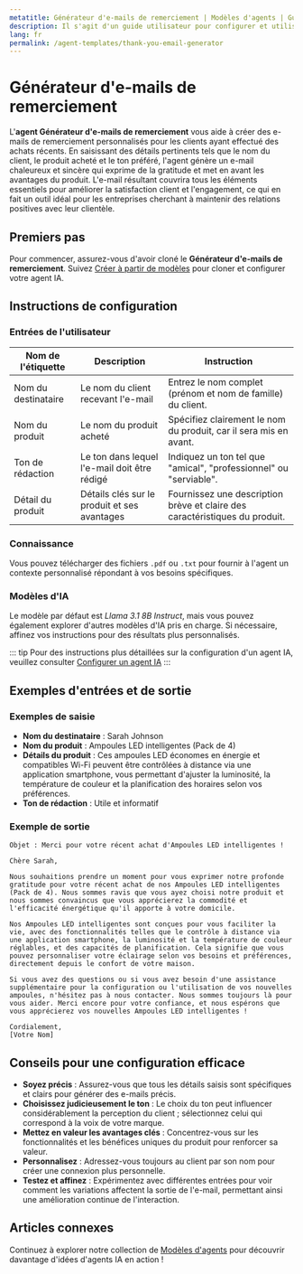 ```yaml
---
metatitle: Générateur d'e-mails de remerciement | Modèles d'agents | Guide de l'utilisateur FabriXAI
description: Il s'agit d'un guide utilisateur pour configurer et utiliser l'agent Générateur d'e-mails de remerciement afin de créer des e-mails de remerciement personnalisés.
lang: fr
permalink: /agent-templates/thank-you-email-generator
---
```


# Générateur d'e-mails de remerciement

L'**agent Générateur d'e-mails de remerciement** vous aide à créer des e-mails de remerciement personnalisés pour les clients ayant effectué des achats récents. En saisissant des détails pertinents tels que le nom du client, le produit acheté et le ton préféré, l'agent génère un e-mail chaleureux et sincère qui exprime de la gratitude et met en avant les avantages du produit. L'e-mail résultant couvrira tous les éléments essentiels pour améliorer la satisfaction client et l'engagement, ce qui en fait un outil idéal pour les entreprises cherchant à maintenir des relations positives avec leur clientèle.

## Premiers pas

Pour commencer, assurez-vous d'avoir cloné le **Générateur d'e-mails de remerciement**. Suivez [Créer à partir de modèles](/en-us/create-from-templates/) pour cloner et configurer votre agent IA.

## Instructions de configuration

### Entrées de l'utilisateur

| Nom de l'étiquette    | Description                                      | Instruction                                                            |
|-----------------------|--------------------------------------------------|------------------------------------------------------------------------|
| Nom du destinataire   | Le nom du client recevant l'e-mail               | Entrez le nom complet (prénom et nom de famille) du client.            |
| Nom du produit        | Le nom du produit acheté                         | Spécifiez clairement le nom du produit, car il sera mis en avant.       |
| Ton de rédaction      | Le ton dans lequel l'e-mail doit être rédigé     | Indiquez un ton tel que "amical", "professionnel" ou "serviable".      |
| Détail du produit     | Détails clés sur le produit et ses avantages     | Fournissez une description brève et claire des caractéristiques du produit. |

### Connaissance

Vous pouvez télécharger des fichiers `.pdf` ou `.txt` pour fournir à l'agent un contexte personnalisé répondant à vos besoins spécifiques.

### Modèles d'IA

Le modèle par défaut est *Llama 3.1 8B Instruct*, mais vous pouvez également explorer d'autres modèles d'IA pris en charge. Si nécessaire, affinez vos instructions pour des résultats plus personnalisés.

::: tip
Pour des instructions plus détaillées sur la configuration d'un agent IA, veuillez consulter [Configurer un agent IA](/en-us/configure-ai-agent/)
:::

## Exemples d'entrées et de sortie

### Exemples de saisie

- **Nom du destinataire** : Sarah Johnson
- **Nom du produit** : Ampoules LED intelligentes (Pack de 4)
- **Détails du produit** : Ces ampoules LED économes en énergie et compatibles Wi-Fi peuvent être contrôlées à distance via une application smartphone, vous permettant d'ajuster la luminosité, la température de couleur et la planification des horaires selon vos préférences.
- **Ton de rédaction** : Utile et informatif

### Exemple de sortie

```
Objet : Merci pour votre récent achat d'Ampoules LED intelligentes !

Chère Sarah,

Nous souhaitions prendre un moment pour vous exprimer notre profonde gratitude pour votre récent achat de nos Ampoules LED intelligentes (Pack de 4). Nous sommes ravis que vous ayez choisi notre produit et nous sommes convaincus que vous apprécierez la commodité et l'efficacité énergétique qu'il apporte à votre domicile.

Nos Ampoules LED intelligentes sont conçues pour vous faciliter la vie, avec des fonctionnalités telles que le contrôle à distance via une application smartphone, la luminosité et la température de couleur réglables, et des capacités de planification. Cela signifie que vous pouvez personnaliser votre éclairage selon vos besoins et préférences, directement depuis le confort de votre maison.

Si vous avez des questions ou si vous avez besoin d'une assistance supplémentaire pour la configuration ou l'utilisation de vos nouvelles ampoules, n'hésitez pas à nous contacter. Nous sommes toujours là pour vous aider. Merci encore pour votre confiance, et nous espérons que vous apprécierez vos nouvelles Ampoules LED intelligentes !

Cordialement,  
[Votre Nom]
```

## Conseils pour une configuration efficace

- **Soyez précis** : Assurez-vous que tous les détails saisis sont spécifiques et clairs pour générer des e-mails précis.
- **Choisissez judicieusement le ton** : Le choix du ton peut influencer considérablement la perception du client ; sélectionnez celui qui correspond à la voix de votre marque.
- **Mettez en valeur les avantages clés** : Concentrez-vous sur les fonctionnalités et les bénéfices uniques du produit pour renforcer sa valeur.
- **Personnalisez** : Adressez-vous toujours au client par son nom pour créer une connexion plus personnelle.
- **Testez et affinez** : Expérimentez avec différentes entrées pour voir comment les variations affectent la sortie de l'e-mail, permettant ainsi une amélioration continue de l'interaction.

## Articles connexes
Continuez à explorer notre collection de [Modèles d'agents](/fr-fr/agent-templates/) pour découvrir davantage d'idées d'agents IA en action !